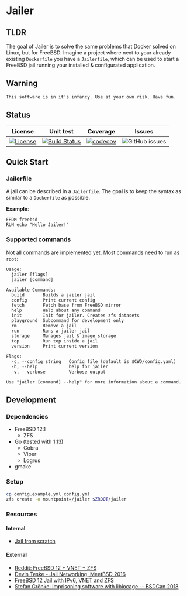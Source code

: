 # Jailer

## TLDR

The goal of Jailer is to solve the same problems that Docker solved on Linux, but for FreeBSD. Imagine a project where next to your already existing `Dockerfile` you have a `Jailerfile`, which can be used to start a FreeBSD jail running your installed & configurated application.

## Warning

```text
This software is in it's infancy. Use at your own risk. Have fun.
```

## Status

|                                                                  License                                                                  |                                                           Unit test                                                           |                                                               Coverage                                                               |                                      Issues                                      |
| :---------------------------------------------------------------------------------------------------------------------------------------: | :---------------------------------------------------------------------------------------------------------------------------: | :----------------------------------------------------------------------------------------------------------------------------------: | :------------------------------------------------------------------------------: |
| [![License](https://img.shields.io/badge/License-BSD%203--Clause-blue.svg)](https://github.com/tobiashienzsch/jailer/blob/master/LICENSE) | [![Build Status](https://travis-ci.org/tobiashienzsch/jailer.svg?branch=master)](https://travis-ci.org/tobiashienzsch/jailer) | [![codecov](https://codecov.io/gh/tobiashienzsch/jailer/branch/master/graph/badge.svg)](https://codecov.io/gh/tobiashienzsch/jailer) | ![GitHub issues](https://img.shields.io/github/issues/tobiashienzsch/jailer.svg) |

## Quick Start

### Jailerfile

A jail can be described in a `Jailerfile`. The goal is to keep the syntax as similar to a `Dockerfile` as possible.

**Example**:

```docker
FROM freebsd
RUN echo "Hello Jailer!"
```

### Supported commands

Not all commands are implemented yet. Most commands need to run as `root`:

```text
Usage:
  jailer [flags]
  jailer [command]

Available Commands:
  build       Builds a jailer jail
  config      Print current config
  fetch       Fetch base from FreeBSD mirror
  help        Help about any command
  init        Init for jailer. Creates zfs datasets
  playground  Subcommand for development only
  rm          Remove a jail
  run         Runs a jailer jail
  storage     Manages jail & image storage
  top         Run top inside a jail
  version     Print current version

Flags:
  -c, --config string   Config file (default is $CWD/config.yaml)
  -h, --help            help for jailer
  -v, --verbose         Verbose output

Use "jailer [command] --help" for more information about a command.
```

## Development

### Dependencies

- FreeBSD 12.1
  - ZFS
- Go (tested with 1.13)
  - Cobra
  - Viper
  - Logrus
- gmake

### Setup

```sh
cp config.example.yml config.yml
zfs create -o mountpoint=/jailer $ZROOT/jailer
```

### Resources

#### Internal

- [Jail from scratch](https://github.com/tobiashienzsch/jailer/blob/master/docs/jail_from_scratch.md)

#### External

- [Reddit: FreeBSD 12 + VNET + ZFS](https://www.reddit.com/r/freebsd/comments/ahdbbq/howto_jails_freebsd_12_vnet_zfs/)
- [Devin Teske - Jail Networking, MeetBSD 2016](https://www.youtube.com/watch?v=aoW7pWuhT_A)
- [FreeBSD 12 Jail with IPv6, VNET and ZFS](https://medium.com/@melanj/how-to-configure-a-globally-routable-freebsd-12-jail-with-ipv6-vnet-and-zfs-4c750ef31b80)
- [Stefan Grönke: Imprisoning software with libiocage -- BSDCan 2018](https://www.youtube.com/watch?v=CTGc3zYToh0)
